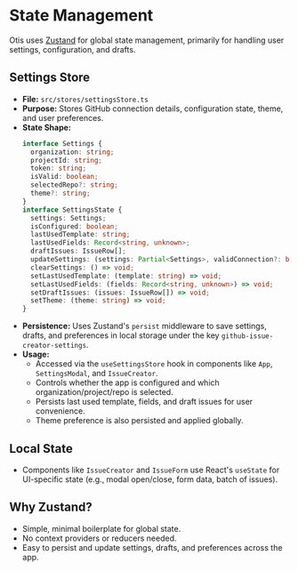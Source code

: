 # State Management

Otis uses [Zustand](https://zustand-demo.pmnd.rs/) for global state management, primarily for handling user settings, configuration, and drafts.

## Settings Store

- **File:** `src/stores/settingsStore.ts`
- **Purpose:** Stores GitHub connection details, configuration state, theme, and user preferences.
- **State Shape:**
  ```ts
  interface Settings {
    organization: string;
    projectId: string;
    token: string;
    isValid: boolean;
    selectedRepo?: string;
    theme?: string;
  }
  interface SettingsState {
    settings: Settings;
    isConfigured: boolean;
    lastUsedTemplate: string;
    lastUsedFields: Record<string, unknown>;
    draftIssues: IssueRow[];
    updateSettings: (settings: Partial<Settings>, validConnection?: boolean) => void;
    clearSettings: () => void;
    setLastUsedTemplate: (template: string) => void;
    setLastUsedFields: (fields: Record<string, unknown>) => void;
    setDraftIssues: (issues: IssueRow[]) => void;
    setTheme: (theme: string) => void;
  }
  ```
- **Persistence:** Uses Zustand's `persist` middleware to save settings, drafts, and preferences in local storage under the key `github-issue-creator-settings`.
- **Usage:**
  - Accessed via the `useSettingsStore` hook in components like `App`, `SettingsModal`, and `IssueCreator`.
  - Controls whether the app is configured and which organization/project/repo is selected.
  - Persists last used template, fields, and draft issues for user convenience.
  - Theme preference is also persisted and applied globally.

## Local State

- Components like `IssueCreator` and `IssueForm` use React's `useState` for UI-specific state (e.g., modal open/close, form data, batch of issues).

## Why Zustand?

- Simple, minimal boilerplate for global state.
- No context providers or reducers needed.
- Easy to persist and update settings, drafts, and preferences across the app.
